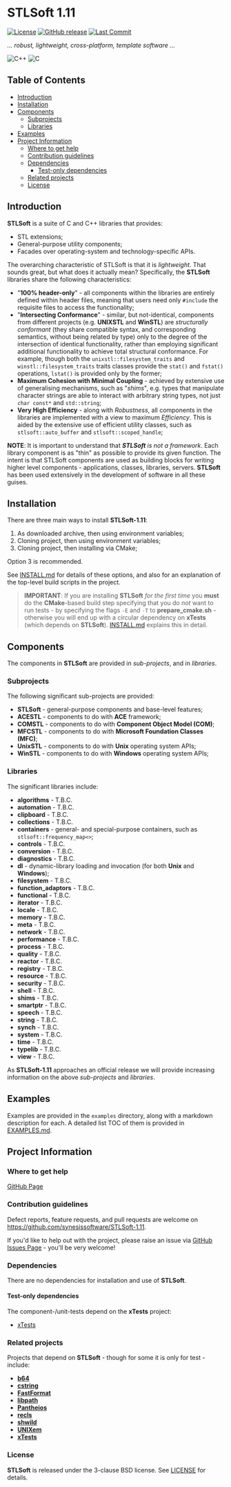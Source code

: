 # STLSoft 1.11 <!-- omit in toc -->

[![License](https://img.shields.io/badge/License-BSD_3--Clause-blue.svg)](https://opensource.org/licenses/BSD-3-Clause)
[![GitHub release](https://img.shields.io/github/v/release/synesissoftware/STLSoft-1.11.svg)](https://github.com/synesissoftware/STLSoft-1.11/releases/latest)
[![Last Commit](https://img.shields.io/github/last-commit/synesissoftware/STLSoft-1.11)](https://github.com/synesissoftware/STLSoft-1.11/commits/master)

*... robust, lightweight, cross-platform, template software ...*

![C++](https://img.shields.io/badge/c++-%2300599C.svg?style=for-the-badge&logo=c%2B%2B&logoColor=white)
![C](https://img.shields.io/badge/c-%2300599C.svg?style=for-the-badge&logo=c&logoColor=white)

## Table of Contents <!-- omit in toc -->

- [Introduction](#introduction)
- [Installation](#installation)
- [Components](#components)
  - [Subprojects](#subprojects)
  - [Libraries](#libraries)
- [Examples](#examples)
- [Project Information](#project-information)
  - [Where to get help](#where-to-get-help)
  - [Contribution guidelines](#contribution-guidelines)
  - [Dependencies](#dependencies)
    - [Test-only dependencies](#test-only-dependencies)
  - [Related projects](#related-projects)
  - [License](#license)


## Introduction

**STLSoft** is a suite of C and C++ libraries that provides:
- STL extensions;
- General-purpose utility components;
- Facades over operating-system and technology-specific APIs.

The overarching characteristic of STLSoft is that it is *lightweight*. That sounds great, but what does it actually mean? Specifically, the **STLSoft** libraries share the following characteristics:

- "**100% header-only**" - all components within the libraries are entirely defined within header files, meaning that users need only `#include` the requisite files to access the functionality;
- "**Intersecting Conformance**" -  similar, but not-identical, components from different projects (e.g. **UNIXSTL** and **WinSTL**) are _structurally conformant_ (they share compatible syntax, and corresponding semantics, without being related by type) only to the degree of the intersection of identical functionality, rather than employing significant additional functionality to achieve total structural conformance. For example, though both the `unixstl::filesystem_traits` and `winstl::filesystem_traits` traits classes provide the `stat()` and `fstat()` operations, `lstat()` is provided only by the former;
- **Maximum Cohesion with Minimal Coupling** - achieved by extensive use of generalising mechanisms, such as "*shims*", e.g. types that manipulate character strings are able to interact with arbitrary string types, not just `char const*` and `std::string`;
- **Very High Efficiency** - along with *Robustness*, all components in the libraries are implemented with a view to maximum _Efficiency_. This is aided by the extensive use of efficient utility classes, such as `stlsoft::auto_buffer` and `stlsoft::scoped_handle`;

**NOTE**: It is important to understand that _**STLSoft** is not a framework_. Each library component is as "thin" as possible to provide its given function. The intent is that STLSoft components are used as building blocks for writing higher level components - applications, classes, libraries, servers. **STLSoft** has been used extensively in the development of software in all these guises.


## Installation

There are three main ways to install **STLSoft-1.11**:

1. As downloaded archive, then using environment variables;
2. Cloning project, then using environment variables;
3. Cloning project, then installing via CMake;

Option 3 is recommended.

See [INSTALL.md](./INSTALL.md) for details of these options, and also for an explanation of the top-level build scripts in the project.

> **IMPORTANT**: If you are installing **STLSoft** _for the first time_ you **must** do the **CMake**-based build step specifying that you do _not_ want to run tests - by specifying the flags `-E` and `-T` to **prepare_cmake.sh** - otherwise you will end up with a circular dependency on **xTests** (which depends on **STLSoft**). [INSTALL.md](./INSTALL.md) explains this in detail.


## Components

The components in **STLSoft** are provided in _sub-projects_, and in _libraries_.


### Subprojects

The following significant sub-projects are provided:

* **STLSoft** - general-purpose components and base-level features;
* **ACESTL** - components to do with **ACE** framework;
* **COMSTL** - components to do with **Component Object Model (COM)**;
* **MFCSTL** - components to do with **Microsoft Foundation Classes (MFC)**;
* **UnixSTL** - components to do with **Unix** operating system APIs;
* **WinSTL** - components to do with **Windows** operating system APIs;


### Libraries

The significant libraries include:

 * **algorithms** - T.B.C.
 * **automation** - T.B.C.
 * **clipboard** - T.B.C.
 * **collections** - T.B.C.
 * **containers** - general- and special-purpose containers, such as `stlsoft::frequency_map<>`;
 * **controls** - T.B.C.
 * **conversion** - T.B.C.
 * **diagnostics** - T.B.C.
 * **dl** - dynamic-library loading and invocation (for both **Unix** and **Windows**);
 * **filesystem** - T.B.C.
 * **function_adaptors** - T.B.C.
 * **functional** - T.B.C.
 * **iterator** - T.B.C.
 * **locale** - T.B.C.
 * **memory** - T.B.C.
 * **meta** - T.B.C.
 * **network** - T.B.C.
 * **performance** - T.B.C.
 * **process** - T.B.C.
 * **quality** - T.B.C.
 * **reactor** - T.B.C.
 * **registry** - T.B.C.
 * **resource** - T.B.C.
 * **security** - T.B.C.
 * **shell** - T.B.C.
 * **shims** - T.B.C.
 * **smartptr** - T.B.C.
 * **speech** - T.B.C.
 * **string** - T.B.C.
 * **synch** - T.B.C.
 * **system** - T.B.C.
 * **time** - T.B.C.
 * **typelib** - T.B.C.
 * **view** - T.B.C.

As **STLSoft-1.11** approaches an official release we will provide increasing information on the above _sub-projects_ and _libraries_.


## Examples

Examples are provided in the ```examples``` directory, along with a markdown description for each. A detailed list TOC of them is provided in [EXAMPLES.md](./EXAMPLES.md).


## Project Information

### Where to get help

[GitHub Page](https://github.com/synesissoftware/STLSoft-1.11 "GitHub Page")

### Contribution guidelines

Defect reports, feature requests, and pull requests are welcome on https://github.com/synesissoftware/STLSoft-1.11.

If you'd like to help out with the project, please raise an issue via [GitHub Issues Page](https://github.com/synesissoftware/STLSoft-1.11/issues "GitHub Issues Page") - you'll be very welcome!

### Dependencies

There are no dependencies for installation and use of **STLSoft**.

#### Test-only dependencies

The component-/unit-tests depend on the **xTests** project:

* [xTests](http://github.com/synesissoftware/xTests/)



### Related projects

Projects that depend on **STLSoft** - though for some it is only for test - include:

* [**b64**](https://github.com/synesissoftware/b64)
* [**cstring**](https://github.com/synesissoftware/cstring)
* [**FastFormat**](https://github.com/synesissoftware/FastFormat)
* [**libpath**](https://github.com/synesissoftware/libpath)
* [**Pantheios**](https://github.com/synesissoftware/Pantheios)
* [**recls**](https://github.com/synesissoftware/recls)
* [**shwild**](https://github.com/synesissoftware/shwild)
* [**UNIXem**](https://github.com/synesissoftware/UNIXem)
* [**xTests**](https://github.com/synesissoftware/xTests)


### License

**STLSoft** is released under the 3-clause BSD license. See [LICENSE](./LICENSE) for details.


<!-- ########################### end of file ########################### -->

